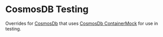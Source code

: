 ﻿# CosmosDB Testing

Overrides for [CosmosDb](../LogOtter.CosmosDb) that uses [CosmosDb ContainerMock](../LogOtter.CosmosDb.ContainerMock)
for use in testing.